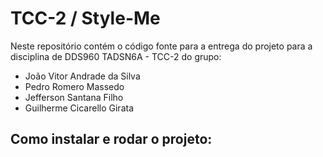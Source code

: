 # TCC-2 / Style-Me

Neste repositório contém o código fonte para a entrega do projeto para a disciplina de DDS960 TADSN6A - TCC-2 do grupo:
  - João Vitor Andrade da Silva
  - Pedro Romero Massedo
  - Jefferson Santana Filho
  - Guilherme Cicarello Girata

## Como instalar e rodar o projeto:
